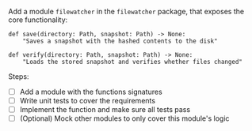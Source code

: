 Add a module `filewatcher` in the `filewatcher` package, that exposes the core functionality:

```
def save(directory: Path, snapshot: Path) -> None:
    "Saves a snapshot with the hashed contents to the disk"

def verify(directory: Path, snapshot: Path) -> None:
    "Loads the stored snapshot and verifies whether files changed"
```

Steps:

* [ ] Add a module with the functions signatures 
* [ ] Write unit tests to cover the requirements
* [ ] Implement the function and make sure all tests pass
* [ ] (Optional) Mock other modules to only cover this module's logic
